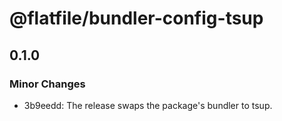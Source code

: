 # @flatfile/bundler-config-tsup

## 0.1.0

### Minor Changes

- 3b9eedd: The release swaps the package's bundler to tsup.
